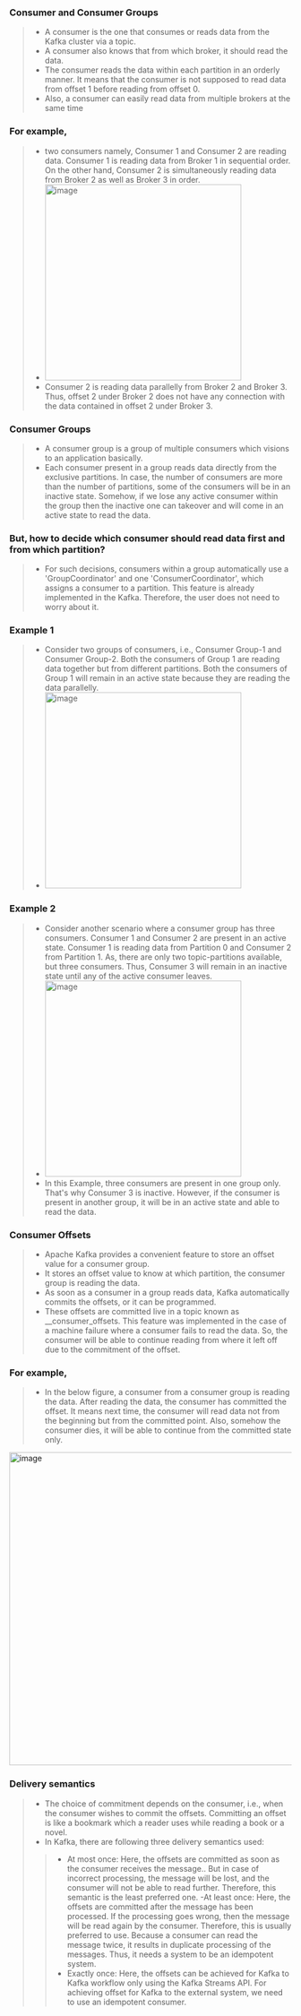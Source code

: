 ### Consumer and Consumer Groups
> - A consumer is the one that consumes or reads data from the Kafka cluster via a topic.
> - A consumer also knows that from which broker, it should read the data.
> - The consumer reads the data within each partition in an orderly manner. It means that the consumer is not supposed to read data from offset 1 before reading from offset 0.
> - Also, a consumer can easily read data from multiple brokers at the same time

### For example, 
> - two consumers namely, Consumer 1 and Consumer 2 are reading data. Consumer 1 is reading data from Broker 1 in sequential order. On the other hand, Consumer 2 is simultaneously reading data from Broker 2 as well as Broker 3 in order.
> - <img width="350" alt="image" src="https://github.com/Maniabhishek/Kafka/assets/31520295/8acd5159-463a-4a8d-acd6-32a8093267cf">
> - Consumer 2 is reading data parallelly from Broker 2 and Broker 3. Thus, offset 2 under Broker 2 does not have any connection with the data contained in offset 2 under Broker 3.

### Consumer Groups
> - A consumer group is a group of multiple consumers which visions to an application basically.
> - Each consumer present in a group reads data directly from the exclusive partitions. In case, the number of consumers are more than the number of partitions, some of the consumers will be in an inactive state. Somehow, if we lose any active consumer within the group then the inactive one can takeover and will come in an active state to read the data.

### But, how to decide which consumer should read data first and from which partition?
> - For such decisions, consumers within a group automatically use a 'GroupCoordinator' and one 'ConsumerCoordinator', which assigns a consumer to a partition. This feature is already implemented in the Kafka. Therefore, the user does not need to worry about it.

### Example 1
> - Consider two groups of consumers, i.e., Consumer Group-1 and Consumer Group-2. Both the consumers of Group 1 are reading data together but from different partitions. Both the consumers of Group 1 will remain in an active state because they are reading the data parallelly.
> - <img width="350" alt="image" src="https://github.com/Maniabhishek/Kafka/assets/31520295/b4d3ef64-db80-46fc-bb40-656506a9274c">

### Example 2
> - Consider another scenario where a consumer group has three consumers. Consumer 1 and Consumer 2 are present in an active state. Consumer 1 is reading data from Partition 0 and Consumer 2 from Partition 1. As, there are only two topic-partitions available, but three consumers. Thus, Consumer 3 will remain in an inactive state until any of the active consumer leaves.
> - <img width="350" alt="image" src="https://github.com/Maniabhishek/Kafka/assets/31520295/bed1d87c-7f8f-4db3-8081-01218e4b40f8">
> - In this Example, three consumers are present in one group only. That's why Consumer 3 is inactive. However, if the consumer is present in another group, it will be in an active state and able to read the data.

### Consumer Offsets
> - Apache Kafka provides a convenient feature to store an offset value for a consumer group.
> - It stores an offset value to know at which partition, the consumer group is reading the data.
> - As soon as a consumer in a group reads data, Kafka automatically commits the offsets, or it can be programmed.
> - These offsets are committed live in a topic known as __consumer_offsets. This feature was implemented in the case of a machine failure where a consumer fails to read the data. So, the consumer will be able to continue reading from where it left off due to the commitment of the offset.

### For example,
> - In the below figure, a consumer from a consumer group is reading the data. After reading the data, the consumer has committed the offset. It means next time, the consumer will read data not from the beginning but from the committed point. Also, somehow the consumer dies, it will be able to continue from the committed state only.

<img width="559" alt="image" src="https://github.com/Maniabhishek/Kafka/assets/31520295/acb003ba-1981-4151-aefa-c5e767636284">

### Delivery semantics
> - The choice of commitment depends on the consumer, i.e., when the consumer wishes to commit the offsets. Committing an offset is like a bookmark which a reader uses while reading a book or a novel.
> - In Kafka, there are following three delivery semantics used:
>> - At most once: Here, the offsets are committed as soon as the consumer receives the message.. But in case of incorrect processing, the message will be lost, and the consumer will not be able to read further. Therefore, this semantic is the least preferred one.
>> -At least once: Here, the offsets are committed after the message has been processed. If the processing goes wrong, then the message will be read again by the consumer. Therefore, this is usually preferred to use. Because a consumer can read the message twice, it results in duplicate processing of the messages. Thus, it needs a system to be an idempotent system.
>> - Exactly once: Here, the offsets can be achieved for Kafka to Kafka workflow only using the Kafka Streams API. For achieving offset for Kafka to the external system, we need to use an idempotent consumer.
